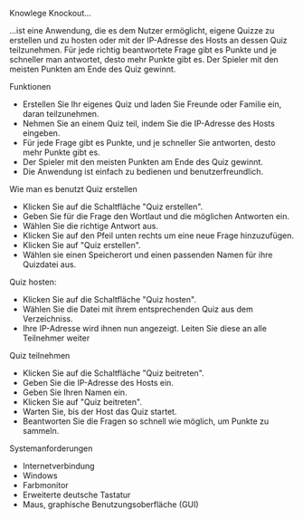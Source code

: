 Knowlege Knockout...

...ist eine Anwendung, die es dem Nutzer ermöglicht, eigene Quizze zu erstellen und zu hosten oder mit der IP-Adresse des Hosts an dessen Quiz teilzunehmen. Für jede richtig beantwortete Frage gibt es Punkte und je schneller man antwortet, desto mehr Punkte gibt es. Der Spieler mit den meisten Punkten am Ende des Quiz gewinnt.

Funktionen
 - Erstellen Sie Ihr eigenes Quiz und laden Sie Freunde oder Familie ein, daran teilzunehmen.
 - Nehmen Sie an einem Quiz teil, indem Sie die IP-Adresse des Hosts eingeben.
 - Für jede Frage gibt es Punkte, und je schneller Sie antworten, desto mehr Punkte gibt es.
 - Der Spieler mit den meisten Punkten am Ende des Quiz gewinnt.
 - Die Anwendung ist einfach zu bedienen und benutzerfreundlich.

Wie man es benutzt
Quiz erstellen
 - Klicken Sie auf die Schaltfläche "Quiz erstellen".
 - Geben Sie für die Frage den Wortlaut und die möglichen Antworten ein.
 - Wählen Sie die richtige Antwort aus.
 - Klicken Sie auf den Pfeil unten rechts um eine neue Frage hinzuzufügen.
 - Klicken Sie auf "Quiz erstellen".
 - Wählen sie einen Speicherort und einen passenden Namen für ihre Quizdatei aus.

Quiz hosten:
 - Klicken Sie auf die Schaltfläche "Quiz hosten".
 - Wählen Sie die Datei mit ihrem entsprechenden Quiz aus dem Verzeichniss.
 - Ihre IP-Adresse wird ihnen nun angezeigt. Leiten Sie diese an alle Teilnehmer weiter

Quiz teilnehmen
 - Klicken Sie auf die Schaltfläche "Quiz beitreten".
 - Geben Sie die IP-Adresse des Hosts ein.
 - Geben Sie Ihren Namen ein.
 - Klicken Sie auf "Quiz beitreten".
 - Warten Sie, bis der Host das Quiz startet.
 - Beantworten Sie die Fragen so schnell wie möglich, um Punkte zu sammeln.

Systemanforderungen
 - Internetverbindung
 - Windows
 - Farbmonitor
 - Erweiterte deutsche Tastatur
 - Maus, graphische Benutzungsoberfläche (GUI)